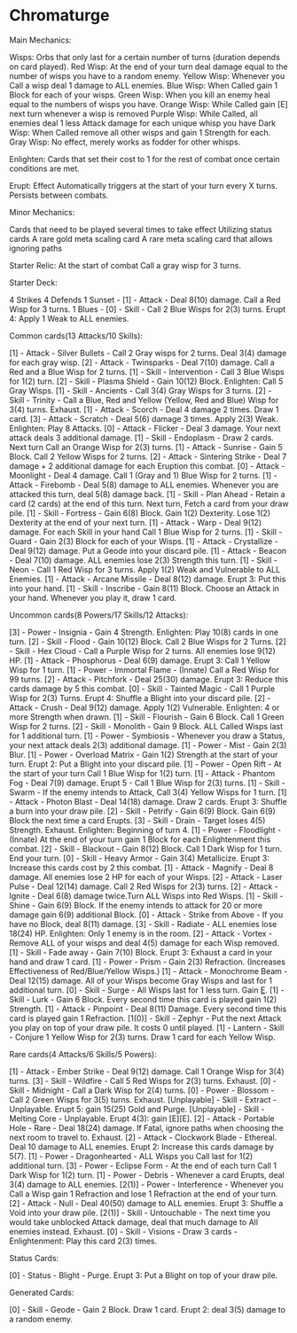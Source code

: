 # Chromaturge

Main Mechanics:

Wisps: Orbs that only last for a certain number of turns (duration depends on card played).
Red Wisp: At the end of your turn deal damage equal to the number of wisps you have to a random enemy.
Yellow Wisp: Whenever you Call a wisp deal 1 damage to ALL enemies.
Blue Wisp: When Called gain 1 Block for each of your wisps.
Green Wisp: When you kill an enemy heal equal to the numbers of wisps you have.
Orange Wisp: While Called gain [E] next turn whenever a wisp is removed
Purple Wisp: While Called, all enemies deal 1 less Attack damage for each unique whisp you have
Dark Wisp: When Called remove all other wisps and gain 1 Strength for each.
Gray Wisp: No effect, merely works as fodder for other whisps.

Enlighten:
Cards that set their cost to 1 for the rest of combat once certain conditions are met.

Erupt:
Effect Automatically triggers at the start of your turn every X turns. Persists between combats.

Minor Mechanics:

Cards that need to be played several times to take effect
Utilizing status cards
A rare gold meta scaling card
A rare meta scaling card that allows ignoring paths


Starter Relic: At the start of combat Call a gray wisp for 3 turns.


Starter Deck:

4 Strikes
4 Defends
1 Sunset - [1] - Attack - Deal 8(10) damage. Call a Red Wisp for 3 turns.
1 Blues - [0] - Skill - Call 2 Blue Wisps for 2(3) turns. Erupt 4: Apply 1 Weak to ALL enemies. 


Common cards(13 Attacks/10 Skills):

[1] - Attack - Silver Bullets - Call 2 Gray wisps for 2 turns. Deal 3(4) damage for each gray wisp.
[2] - Attack - Twinsparks - Deal 7(10) damage. Call a Red and a Blue Wisp for 2 turns.
[1] - Skill - Intervention - Call 3 Blue Wisps for 1(2) turn.
[2] - Skill - Plasma Shield - Gain 10(12) Block. Enlighten: Call 5 Gray Wisps.
[1] - Skill - Ancients - Call 3(4) Gray Wisps for 3 turns.
[2] - Skill - Trinity - Call a Blue, Red and Yellow (Yellow, Red and Blue) Wisp for 3(4) turns. Exhaust.
[1] - Attack - Scorch - Deal 4 damage 2 times. Draw 1 card.
[3] - Attack - Scratch - Deal 5(6) damage 3 times. Apply 2(3) Weak. Enlighten: Play 8 Attacks.
[0] - Attack - Flicker - Deal 3 damage. Your next attack deals 3 additional damage.
[1] - Skill - Endoplasm - Draw 2 cards. Next turn Call an Orange Wisp for 2(3) turns.
[1] - Attack - Sunrise - Gain 5 Block. Call 2 Yellow Wisps for 2 turns.
[2] - Attack - Sintering Strike - Deal 7 damage + 2 additional damage for each Eruption this combat.
[0] - Attack - Moonlight - Deal 4 damage. Call 1 (Gray and 1) Blue Wisp for 2 turns.
[1] - Attack - Firebomb - Deal 5(8) damage to ALL enemies. Whenever you are attacked this turn, deal 5(8) damage back.
[1] - Skill - Plan Ahead - Retain a card (2 cards) at the end of this turn. Next turn, Fetch a card from your draw pile.
[1] - Skill - Fortress - Gain 6(8) Block. Gain 1(2) Dexterity. Lose 1(2) Dexterity at the end of your next turn.
[1] - Attack - Warp - Deal 9(12) damage. For each Skill in your hand Call 1 Blue Wisp for 2 turns.
[1] - Skill - Guard - Gain 2(3) Block for each of your Wisps.
[1] - Attack - Crystallize - Deal 9(12) damage. Put a Geode into your discard pile.
[1] - Attack - Beacon - Deal 7(10) damage. ALL enemies lose 2(3) Strength this turn.
[1] - Skill - Neon - Call 1 Red Wisp for 3 turns. Apply 1(2) Weak and Vulnerable to ALL Enemies.
[1] - Attack - Arcane Missile - Deal 8(12) damage. Erupt 3: Put this into your hand.
[1] - Skill - Inscribe - Gain 8(11) Block. Choose an Attack in your hand. Whenever you play it, draw 1 card.


Uncommon cards(8 Powers/17 Skills/12 Attacks):

[3] - Power - Insignia - Gain 4 Strength. Enlighten: Play 10(8) cards in one turn.
[2] - Skill - Flood - Gain 10(12) Block. Call 2 Blue Wisps for 2 Turns.
[2] - Skill - Hex Cloud - Call a Purple Wisp for 2 turns. All enemies lose 9(12) HP.
[1] - Attack - Phosphorus - Deal 6(9) damage. Erupt 3: Call 1 Yellow Wisp for 1 turn.
[1] - Power - Immortal Flame - (Innate) Call a Red Wisp for 99 turns.
[2] - Attack - Pitchfork - Deal 25(30) damage. Erupt 3: Reduce this cards damage by 5 this combat.
[0] - Skill - Tainted Magic - Call 1 Purple Wisp for 2(3) Turns. Erupt 4: Shuffle a Blight into your discard pile.
[2] - Attack -  Crush - Deal 9(12) damage. Apply 1(2) Vulnerable. Enlighten: 4 or more Strength when drawn.
[1] - Skill - Flourish - Gain 6 Block. Call 1 Green Wisp for 2 turns.
[2] - Skill - Monolith - Gain 9 Block. ALL Called Wisps last for 1 additional turn.
[1] - Power - Symbiosis  - Whenever you draw a Status, your next attack deals 2(3) additional damage. 
[1] - Power - Mist - Gain 2(3) Blur. 
[1] - Power - Overload Matrix - Gain 1(2) Strength at the start of your turn. Erupt 2: Put a Blight into your discard pile.
[1] - Power - Open Rift - At the start of your turn Call 1 Blue Wisp for 1(2) turn.
[1] - Attack - Phantom Fog - Deal 7(9) damage. Erupt 5 - Call 1 Blue Wisp for 2(3) turns. 
[1] - Skill - Swarm - If the enemy intends to Attack, Call 3(4) Yellow Wisps for 1 turn.
[1] - Attack - Photon Blast - Deal 14(18) damage. Draw 2 cards. Erupt 3: Shuffle a burn into your draw pile.
[2] - Skill - Petrify - Gain 6(9) Block. Gain 6(9) Block the next time a card Erupts.
[3] - Skill - Drain - Target loses 4(5) Strength. Exhaust. Enlighten: Beginning of turn 4.
[1] - Power - Floodlight - (Innate) At the end of your turn gain 1 Block for each Enlightenment this combat.
[2] - Skill - Blackout - Gain 8(12) Block. Call 1 Dark Wisp for 1 turn. End your turn. 
[0] - Skill - Heavy Armor - Gain 3(4) Metallicize. Erupt 3: Increase this cards cost by 2 this combat.
[1] - Attack - Magnify - Deal 8 damage. All enemies lose 2 HP for each of your Wisps.
[2] - Attack - Laser Pulse - Deal 12(14) damage. Call 2 Red Wisps for 2(3) turns.
[2] - Attack - Ignite - Deal 6(8) damage twice.Turn ALL Wisps into Red Wisps. 
[1] - Skill - Shine - Gain 6(9) Block. If the enemy intends to attack for 20 or more damage gain 6(9) additional Block.
[0] - Attack - Strike from Above - If you have no Block, deal 8(11) damage.
[3] - Skill - Radiate - ALL enemies lose 18(24) HP. Enlighten: Only 1 enemy is in the room.
[2] - Attack - Vortex - Remove ALL of your wisps and deal 4(5) damage for each Wisp removed.
[1] - Skill - Fade away - Gain 7(10) Block. Erupt 3: Exhaust a card in your hand and draw 1 card.
[1] - Power - Prism - Gain 2(3) Refraction. (Increases Effectiveness of Red/Blue/Yellow Wisps.)
[1] - Attack - Monochrome Beam - Deal 12(15) damage. All of your Wisps become Gray Wisps and last for 1 additional turn.
[0] - Skill - Surge - All Wisps last for 1 less turn. Gain [E](E).
[1] - Skill - Lurk - Gain 6 Block. Every second time this card is played gain 1(2) Strength.
[1] - Attack - Pinpoint - Deal 8(11) Damage. Every second time this card is played gain 1 Refraction.
[1(0)] - Skill - Zephyr - Put the next Attack you play on top of your draw pile. It costs 0 until played.
[1] - Lantern - Skill - Conjure 1 Yellow Wisp for 2(3) turns. Draw 1 card for each Yellow Wisp.


Rare cards(4 Attacks/6 Skills/5 Powers):

[1] - Attack - Ember Strike - Deal 9(12) damage. Call 1 Orange Wisp for 3(4) turns.
[3] - Skill - Wildfire - Call 5 Red Wisps for 2(3) turns. Exhaust.
[0] - Skill - Midnight - Call a Dark Wisp for 2(4) turns.
[0] - Power - Blossom - Call 2 Green Wisps for 3(5) turns. Exhaust.
[Unplayable] - Skill - Extract - Unplayable. Erupt 5: gain 15(25) Gold and Purge.
[Unplayable] - Skill - Melting Core - Unplayable. Erupt 4(3): gain  [E][E].
[2] - Attack - Portable Hole - Rare - Deal 18(24) damage. If Fatal, ignore paths when choosing the next room to travel to. Exhaust.
[2] - Attack - Clockwork Blade - Ethereal. Deal 10 damage to ALL enemies. Erupt 2: Increase this cards damage by 5(7).
[1] - Power - Dragonhearted - ALL Wisps you Call last for 1(2) additional turn.
[3] - Power - Eclipse Form - At the end of each turn Call 1 Dark Wisp for 1(2) turn. 
[1] - Power - Debris - Whenever a card Erupts, deal 3(4) damage to ALL enemies.
[2(1)] - Power - Interference - Whenever you Call a Wisp gain 1 Refraction and lose 1 Refraction at the end of your turn.
[2] - Attack - Null  - Deal 40(50) damage to ALL enemies. Erupt 3: Shuffle a Void into your draw pile. 
[2(1)] - Skill - Untouchable - The next time you would take unblocked Attack damage, deal that much damage to All enemies instead. Exhaust.
[0] - Skill - Visions - Draw 3 cards - Enlightenment: Play this card 2(3) times.


Status Cards:

[0] - Status - Blight - Purge. Erupt 3: Put a Blight on top of your draw pile.


Generated Cards:

[0] - Skill - Geode - Gain 2 Block. Draw 1 card. Erupt 2: deal 3(5) damage to a random enemy.
